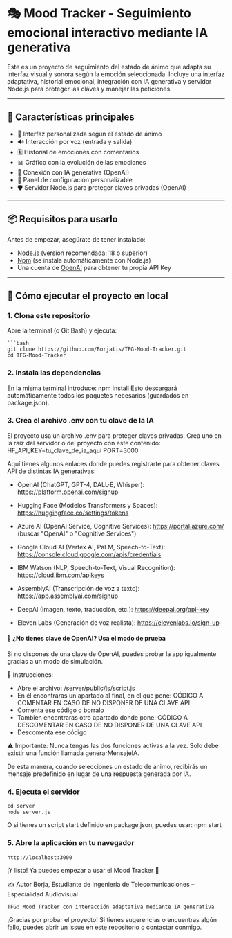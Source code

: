 # 🎭 Mood Tracker - Seguimiento emocional interactivo mediante IA generativa

Este es un proyecto de seguimiento del estado de ánimo que adapta su interfaz visual y sonora según la emoción seleccionada. Incluye una interfaz adaptativa, historial emocional, integración con IA generativa y servidor Node.js para proteger las claves y manejar las peticiones.

---

## 🌟 Características principales

- 🌈 Interfaz personalizada según el estado de ánimo
- 🔊 Interacción por voz (entrada y salida)
- 🗓️ Historial de emociones con comentarios
- 📊 Gráfico con la evolución de las emociones
- 🤖 Conexión con IA generativa (OpenAI)
- 🔧 Panel de configuración personalizable
- 🛡️ Servidor Node.js para proteger claves privadas (OpenAI)

---

## 📦 Requisitos para usarlo

Antes de empezar, asegúrate de tener instalado:

- [Node.js](https://nodejs.org/) (versión recomendada: 18 o superior)
- [Npm](https://www.npmjs.com/) (se instala automáticamente con Node.js)
- Una cuenta de [OpenAI](https://platform.openai.com/) para obtener tu propia API Key


---

## 🚀 Cómo ejecutar el proyecto en local

### 1. Clona este repositorio 
Abre la terminal (o Git Bash) y ejecuta:

    ```bash
    git clone https://github.com/Borjatis/TFG-Mood-Tracker.git
    cd TFG-Mood-Tracker


### 2. Instala las dependencias
En la misma terminal introduce:
    npm install
    Esto descargará automáticamente todos los paquetes necesarios (guardados en package.json).


### 3. Crea el archivo .env con tu clave de la IA
El proyecto usa un archivo .env para proteger claves privadas. Crea uno en la raíz del servidor o del proyecto con este contenido:
    HF_API_KEY=tu_clave_de_ia_aquí
    PORT=3000

Aquí tienes algunos enlaces donde puedes registrarte para obtener claves API de distintas IA generativas:
- OpenAI (ChatGPT, GPT-4, DALL·E, Whisper):
    https://platform.openai.com/signup

- Hugging Face (Modelos Transformers y Spaces):
    https://huggingface.co/settings/tokens

- Azure AI (OpenAI Service, Cognitive Services):
    https://portal.azure.com/ (buscar "OpenAI" o "Cognitive Services")

- Google Cloud AI (Vertex AI, PaLM, Speech-to-Text):
    https://console.cloud.google.com/apis/credentials

- IBM Watson (NLP, Speech-to-Text, Visual Recognition):
    https://cloud.ibm.com/apikeys

- AssemblyAI (Transcripción de voz a texto):
    https://app.assemblyai.com/signup

- DeepAI (Imagen, texto, traducción, etc.):
    https://deepai.org/api-key

- Eleven Labs (Generación de voz realista):
    https://elevenlabs.io/sign-up


#### 🧪 ¿No tienes clave de OpenAI? Usa el modo de prueba
Si no dispones de una clave de OpenAI, puedes probar la app igualmente gracias a un modo de simulación.

🔄 Instrucciones:

- Abre el archivo: /server/public/js/script.js
- En él encontraras un apartado al final, en el que pone: CÓDIGO A COMENTAR EN CASO DE NO DISPONER DE UNA CLAVE API
- Comenta ese código o borralo
- Tambien encontraras otro apartado donde pone: CÓDIGO A DESCOMENTAR EN CASO DE NO DISPONER DE UNA CLAVE API
- Descomenta ese código

⚠️ Importante: Nunca tengas las dos funciones activas a la vez. Solo debe existir una función llamada generarMensajeIA.

De esta manera, cuando selecciones un estado de ánimo, recibirás un mensaje predefinido en lugar de una respuesta generada por IA.


### 4. Ejecuta el servidor
    cd server
    node server.js

O si tienes un script start definido en package.json, puedes usar:
    npm start


### 5. Abre la aplicación en tu navegador
    http://localhost:3000


¡Y listo! Ya puedes empezar a usar el Mood Tracker 🎉


✍️ Autor
    Borja, Estudiante de Ingeniería de Telecomunicaciones – Especialidad Audiovisual

    TFG: Mood Tracker con interacción adaptativa mediante IA generativa

¡Gracias por probar el proyecto! Si tienes sugerencias o encuentras algún fallo, puedes abrir un issue en este repositorio o contactar conmigo.